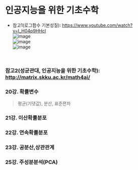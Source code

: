 # 인공지능을 위한 기초수학

- 참고1(로그함수 기본성질): https://www.youtube.com/watch?v=I_H04p9HHcI  
![image](https://user-images.githubusercontent.com/45334819/75087332-3e722980-5582-11ea-97e9-1dc4b021d775.png)  
![image](https://user-images.githubusercontent.com/45334819/75086568-35308f00-5579-11ea-8f44-07114c3bd98c.png)  
![image](https://user-images.githubusercontent.com/45334819/75086569-3792e900-5579-11ea-8038-f40e1c20935b.png)  

<br>

### 참고2(성균관대, 인공지능을 위한 기초수학): http://matrix.skku.ac.kr/math4ai/  

### 20강. 확률변수
> 평균(기댓값), 분산, 표준편차

### 21강. 이산확률분포

### 22강. 연속확률분포

### 23강. 공분산,상관관계

### 25강. 주성분분석(PCA)  

